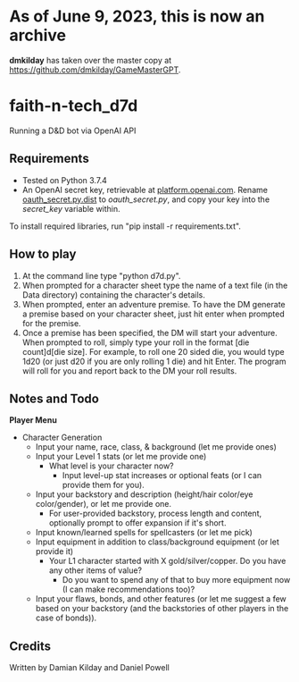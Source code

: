 # As of June 9, 2023, this is now an archive
**dmkilday** has taken over the master copy at https://github.com/dmkilday/GameMasterGPT.

# faith-n-tech_d7d
Running a D&amp;D bot via OpenAI API 

## Requirements
- Tested on Python 3.7.4
- An OpenAI secret key, retrievable at [platform.openai.com](https://platform.openai.com/account/api-keys). Rename [oauth_secret.py.dist](https://github.com/depwl9992/faith-n-tech_d7d/blob/main/oauth_secret.py.dist) to *oauth_secret.py*, and copy your key into the *secret_key* variable within.

To install required libraries, run "pip install -r requirements.txt".

## How to play
1. At the command line type "python d7d.py".
2. When prompted for a character sheet type the name of a text file (in the Data directory) containing the character's details.
3. When prompted, enter an adventure premise. To have the DM generate a premise based on your character sheet, just hit enter when prompted for the premise.
4. Once a premise has been specified, the DM will start your adventure. When prompted to roll, simply type your roll in the format [die count]d[die size]. For example, to roll one 20 sided die, you would type 1d20 (or just d20 if you are only rolling 1 die) and hit Enter. The program will roll for you and report back to the DM your roll results.

## Notes and Todo
**Player Menu**
- Character Generation
  - Input your name, race, class, & background (let me provide ones)
  - Input your Level 1 stats (or let me provide one)
    - What level is your character now?
      - Input level-up stat increases or optional feats (or I can provide them for you).
  - Input your backstory and description (height/hair color/eye color/gender), or let me provide one.
    - For user-provided backstory, process length and content, optionally prompt to offer expansion if it's short.
  - Input known/learned spells for spellcasters (or let me pick)
  - Input equipment in addition to class/background equipment (or let provide it)
    - Your L1 character started with X gold/silver/copper. Do you have any other items of value?
      - Do you want to spend any of that to buy more equipment now (I can make recommendations too)?
  - Input your flaws, bonds, and other features (or let me suggest a few based on your backstory (and the backstories of other players in the case of bonds)).

## Credits
Written by Damian Kilday and Daniel Powell
